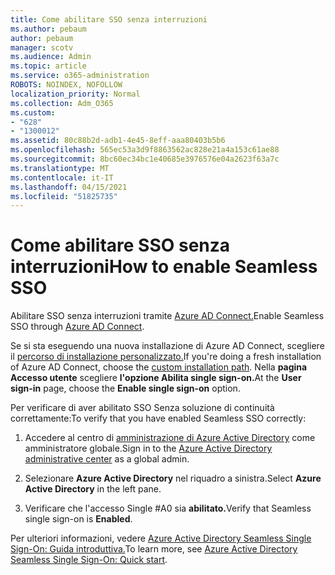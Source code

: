 ```yaml
---
title: Come abilitare SSO senza interruzioni
ms.author: pebaum
author: pebaum
manager: scotv
ms.audience: Admin
ms.topic: article
ms.service: o365-administration
ROBOTS: NOINDEX, NOFOLLOW
localization_priority: Normal
ms.collection: Adm_O365
ms.custom:
- "628"
- "1300012"
ms.assetid: 80c88b2d-adb1-4e45-8eff-aaa80403b5b6
ms.openlocfilehash: 565ec53a3d9f8863562ac828e21a4a153c61ae88
ms.sourcegitcommit: 8bc60ec34bc1e40685e3976576e04a2623f63a7c
ms.translationtype: MT
ms.contentlocale: it-IT
ms.lasthandoff: 04/15/2021
ms.locfileid: "51825735"
---
```

# <a name="how-to-enable-seamless-sso"></a><span data-ttu-id="d3fce-102">Come abilitare SSO senza interruzioni</span><span class="sxs-lookup"><span data-stu-id="d3fce-102">How to enable Seamless SSO</span></span>

<span data-ttu-id="d3fce-103">Abilitare SSO senza interruzioni tramite [Azure AD Connect.](https://docs.microsoft.com/azure/active-directory/connect/active-directory-aadconnect)</span><span class="sxs-lookup"><span data-stu-id="d3fce-103">Enable Seamless SSO through [Azure AD Connect](https://docs.microsoft.com/azure/active-directory/connect/active-directory-aadconnect).</span></span>
  
<span data-ttu-id="d3fce-104">Se si sta eseguendo una nuova installazione di Azure AD Connect, scegliere il [percorso di installazione personalizzato.](https://docs.microsoft.com/azure/active-directory/connect/active-directory-aadconnect-get-started-custom)</span><span class="sxs-lookup"><span data-stu-id="d3fce-104">If you're doing a fresh installation of Azure AD Connect, choose the [custom installation path](https://docs.microsoft.com/azure/active-directory/connect/active-directory-aadconnect-get-started-custom).</span></span> <span data-ttu-id="d3fce-105">Nella **pagina Accesso utente** scegliere **l'opzione Abilita single sign-on.**</span><span class="sxs-lookup"><span data-stu-id="d3fce-105">At the **User sign-in** page, choose the **Enable single sign-on** option.</span></span>
  
<span data-ttu-id="d3fce-106">Per verificare di aver abilitato SSO Senza soluzione di continuità correttamente:</span><span class="sxs-lookup"><span data-stu-id="d3fce-106">To verify that you have enabled Seamless SSO correctly:</span></span>
  
1. <span data-ttu-id="d3fce-107">Accedere al centro di [amministrazione di Azure Active Directory](https://aad.portal.azure.com) come amministratore globale.</span><span class="sxs-lookup"><span data-stu-id="d3fce-107">Sign in to the [Azure Active Directory administrative center](https://aad.portal.azure.com) as a global admin.</span></span>

2. <span data-ttu-id="d3fce-108">Selezionare **Azure Active Directory** nel riquadro a sinistra.</span><span class="sxs-lookup"><span data-stu-id="d3fce-108">Select **Azure Active Directory** in the left pane.</span></span>

3. <span data-ttu-id="d3fce-109">Verificare che l'accesso Single #A0 sia **abilitato.**</span><span class="sxs-lookup"><span data-stu-id="d3fce-109">Verify that Seamless single sign-on is **Enabled**.</span></span>

<span data-ttu-id="d3fce-110">Per ulteriori informazioni, vedere [Azure Active Directory Seamless Single Sign-On: Guida introduttiva.](https://docs.microsoft.com/azure/active-directory/connect/active-directory-aadconnect-sso-quick-start)</span><span class="sxs-lookup"><span data-stu-id="d3fce-110">To learn more, see [Azure Active Directory Seamless Single Sign-On: Quick start](https://docs.microsoft.com/azure/active-directory/connect/active-directory-aadconnect-sso-quick-start).</span></span>
  